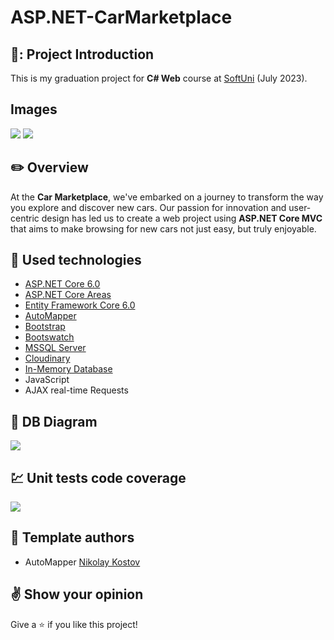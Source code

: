 # ASP.NET-CarMarketplace

## 🚗: Project Introduction

This is my graduation project for **C# Web** course at [SoftUni](https://softuni.bg/ "SoftUni") (July 2023).

## Images
![](https://res.cloudinary.com/carmarketplace/image/upload/v1691783031/Car_marcketplae_moqwmp.png)
![](https://res.cloudinary.com/carmarketplace/image/upload/v1691783032/Blue_Wood_i8odxx.png)

## :pencil2: Overview

At the **Car Marketplace**, we've embarked on a journey to transform the way you explore and discover new cars. Our passion for innovation and user-centric design has led us to create a web project using **ASP.NET Core MVC** that aims to make browsing for new cars not just easy, but truly enjoyable.

## :hammer: Used technologies
* [ASP.NET Core 6.0](https://dotnet.microsoft.com/en-us/download/dotnet/6.0)
* [ASP.NET Core Areas](https://learn.microsoft.com/en-us/aspnet/core/mvc/controllers/areas?view=aspnetcore-6.0)
* [Entity Framework Core 6.0](https://learn.microsoft.com/en-us/ef/core/)
* [AutoMapper](https://automapper.org/)
* [Bootstrap](https://github.com/twbs/bootstrap)
* [Bootswatch](https://bootswatch.com/)
* [MSSQL Server](https://www.microsoft.com/en-us/sql-server)
* [Cloudinary](https://cloudinary.com/)
* [In-Memory Database](https://learn.microsoft.com/en-us/sql/relational-databases/in-memory-database?view=sql-server-ver16)
* JavaScript
* AJAX real-time Requests

## :wrench: DB Diagram
![](https://res.cloudinary.com/carmarketplace/image/upload/v1692467413/image_2023-08-19_205011563_ov9j4o.png)

## :chart: Unit tests code coverage
![](https://res.cloudinary.com/carmarketplace/image/upload/v1692466917/image_2023-08-19_204155090_vwq3hc.png)

## :muscle: Template authors

- AutoMapper [Nikolay Kostov](https://github.com/NikolayIT)

## :v: Show your opinion
Give a :star: if you like this project!
